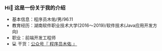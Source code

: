 ### Hi👋 这是一份关于我的介绍

- 基本信息：程序员木佑/男/96.11
- 教育经历：湖南软件职业技术大学(2016～2019)/软件技术(Java应用开发方向)
- 职业：前端开发工程师
- 💻 干货：<a href="https://github.com/hitanquan/hitanquan/blob/main/official_account%20qr_code.png" target="_blank">公众号『 程序员木佑 』</a>
<!--
**hitanquan/hitanquan** is a ✨ _special_ ✨ repository because its `README.md` (this file) appears on your GitHub profile.

Here are some ideas to get you started:

- 🔭 I’m currently working on ...
- 🌱 I’m currently learning ...
- 👯 I’m looking to collaborate on ...
- 🤔 I’m looking for help with ...
- 💬 Ask me about ...
- 📫 How to reach me: ...
- 😄 Pronouns: ...
- ⚡ Fun fact: ...
-->

